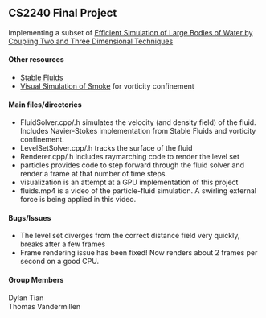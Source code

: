 ## CS2240 Final Project
Implementing a subset of [Efficient Simulation of Large Bodies of Water by Coupling Two and Three Dimensional Techniques](https://graphics.pixar.com/library/TwoDThreeDWaterSim/paper.pdf)

#### Other resources
  * [Stable Fluids](http://www.dgp.toronto.edu/people/stam/reality/Research/pdf/ns.pdf)  
  * [Visual Simulation of Smoke](http://graphics.ucsd.edu/~henrik/papers/smoke/smoke.pdf) for vorticity confinement

#### Main files/directories
  * FluidSolver.cpp/.h simulates the velocity (and density field) of the fluid. Includes Navier-Stokes implementation from Stable Fluids and vorticity confinement.
  * LevelSetSolver.cpp/.h tracks the surface of the fluid
  * Renderer.cpp/.h includes raymarching code to render the level set
  * particles provides code to step forward through the fluid solver and render a frame at that number of time steps.
  * visualization is an attempt at a GPU implementation of this project
  * fluids.mp4 is a video of the particle-fluid simulation. A swirling external force is being applied in this video.

#### Bugs/Issues
  * The level set diverges from the correct distance field very quickly, breaks after a few frames
  * Frame rendering issue has been fixed! Now renders about 2 frames per second on a good CPU.

#### Group Members
Dylan Tian  
Thomas Vandermillen
